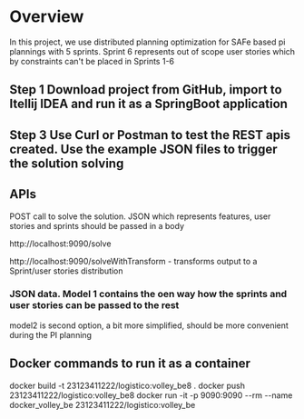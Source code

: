 
# Overview
In this project, we use distributed planning optimization for SAFe based pi plannings with 5 sprints.
Sprint 6 represents out of scope user stories which by constraints can't be placed in Sprints 1-6


## Step 1 Download project from GitHub, import to Itellij IDEA and run it as a SpringBoot application

## Step 3  Use Curl or Postman to test the REST apis created.    Use the example JSON files to trigger the solution solving


## APIs
POST call to solve the solution. JSON which represents features, user stories and sprints should be passed in a body

http://localhost:9090/solve

http://localhost:9090/solveWithTransform  - transforms output to a Sprint/user stories distribution

### JSON data. Model 1 contains the oen way how the sprints and user stories can be passed to the rest
model2 is second option, a bit more simplified, should be more convenient during the PI planning


## Docker commands to run it as a container
docker build -t 23123411222/logistico:volley_be8 .
docker push 23123411222/logistico:volley_be8
docker run -it -p 9090:9090 --rm --name docker_volley_be 23123411222/logistico:volley_be


